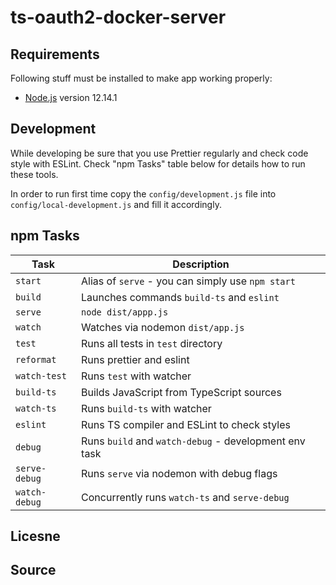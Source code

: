 # ts-oauth2-docker-server

## Requirements

Following stuff must be installed to make app working properly:

* [Node.js](http://nodejs.org) version 12.14.1



## Development

While developing be sure that you use Prettier regularly and check code style with ESLint. Check "npm Tasks" table below for details how to run these tools.

In order to run first time copy the `config/development.js` file into `config/local-development.js` and fill it accordingly.

## npm Tasks

Task            | Description
-----           | -----------
`start`         | Alias of `serve` - you can simply use `npm start`
`build`         | Launches commands `build-ts` and `eslint`
`serve`         | `node dist/appp.js`
`watch`         | Watches via nodemon `dist/app.js`
`test`          | Runs all tests in `test` directory
`reformat`      | Runs prettier and eslint
`watch-test`    | Runs `test` with watcher
`build-ts`      | Builds JavaScript from TypeScript sources
`watch-ts`      | Runs `build-ts` with watcher
`eslint`        | Runs TS compiler and ESLint to check styles
`debug`         | Runs `build` and `watch-debug` - development env task
`serve-debug`   | Runs `serve` via nodemon with debug flags
`watch-debug`   | Concurrently runs `watch-ts` and `serve-debug`

## Licesne 

## Source 
